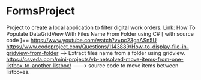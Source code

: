 # FormsProject
Project to create a local application to filter digital work orders.
Link:  How To Populate DataGridView With Files Name From Folder using C# [ with source code ]==  https://www.youtube.com/watch?v=pc23gaASn5U
https://www.codeproject.com/Questions/1143889/How-to-display-file-in-gridview-from-folder --> Extract files name from a folder using gridview.
https://csveda.com/mini-projects/vb-netsolved-move-items-from-one-listbox-to-another-listbox/ ---> source code to move items between listboxes.
